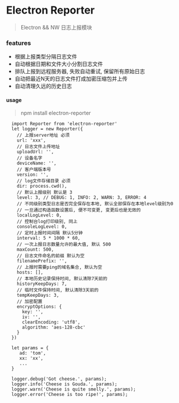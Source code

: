 # Electron Reporter

> Electron && NW 日志上报模块

### features
  * 根据上报类型分隔日志文件
  * 自动根据日期和文件大小分割日志文件
  * 排队上报到远程服务器, 失败自动重试, 保留所有原始日志
  * 自动把最近N天的日志文件打成加密压缩包并上传
  * 自动清理久远的历史日志

#### usage
> npm install electron-reporter

```
  import Reporter from 'electron-reporter'
  let logger = new Reporter({
    // 上报server地址 必须
    url: 'xxx',
    // 日志文件上传地址
    uploadUrl: '',
    // 设备名字
    deviceName: '',
    // 客户端版本号
    version: '',
    // log文件存储目录 必须
    dir: process.cwd(),
    // 默认上报级别 默认是 3
    level: 3, // DEBUG: 1, INFO: 2, WARN: 3, ERROR: 4
    // 不同级别类型日志是否完全保存在本地, 默认全部保存在本地level级别为0
    // 一旦通过构造函数设置后, 便不可变更, 变更后也是无效的
    localLogLevel: 0,
    // 控制台log打印级别, 同上
    consoleLogLevel: 0,
    // 定时上报时间间隔 默认5分钟
    interval: 5 * 1000 * 60,
    // 一次上报日志数量允许的最大值, 默认 500
    maxCount: 500,
    // 日志文件命名的前缀 默认为空
    filenamePrefix: '',
    // 上报时需要ping的域名集合, 默认为空
    hosts: [],
    // 本地历史记录保持时间, 默认清除7天前的
    historyKeepDays: 7,
    // 临时文件保持时间, 默认清除3天前的
    tempKeepDays: 3,
    // 加密配置
    encryptOptions: {
      key: '',
      iv: '',
      clearEncoding: 'utf8',
      algorithm: 'aes-128-cbc'
    }
  })

  let params = {
     ad: 'tom',
     xx: 'xx',
     ...
  }

  logger.debug('Got cheese.', params);
  logger.info('Cheese is Gouda.', params);
  logger.warn('Cheese is quite smelly.', params);
  logger.error('Cheese is too ripe!', params);
```
